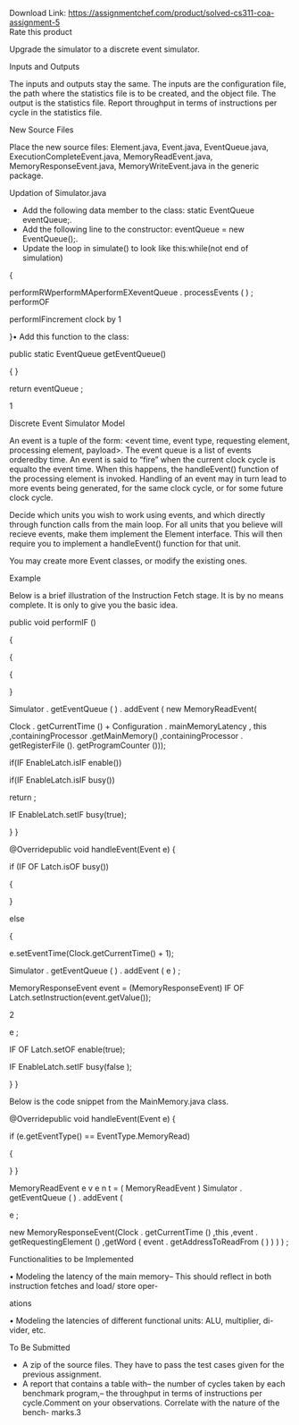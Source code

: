 Download Link: https://assignmentchef.com/product/solved-cs311-coa-assignment-5
<br>
<span class="kksr-muted">Rate this product</span>

Upgrade the simulator to a discrete event simulator.

Inputs and Outputs

The inputs and outputs stay the same. The inputs are the configuration file, the path where the statistics file is to be created, and the object file. The output is the statistics file. Report throughput in terms of instructions per cycle in the statistics file.

New Source Files

Place the new source files: Element.java, Event.java, EventQueue.java, ExecutionCompleteEvent.java, MemoryReadEvent.java, MemoryResponseEvent.java, MemoryWriteEvent.java in the generic package.

Updation of Simulator.java

<ul>

 <li>Add the following data member to the class: static EventQueue eventQueue;.</li>

 <li>Add the following line to the constructor: eventQueue = new EventQueue();.</li>

 <li>Update the loop in simulate() to look like this:while(not end of simulation)</li>

</ul>

{

performRWperformMAperformEXeventQueue . processEvents ( ) ; performOF

performIFincrement clock by 1

}• Add this function to the class:

public static EventQueue getEventQueue()

{ }

return eventQueue ;

1

Discrete Event Simulator Model

An event is a tuple of the form: &lt;event time, event type, requesting element, processing element, payload&gt;. The event queue is a list of events orderedby time. An event is said to “fire” when the current clock cycle is equalto the event time. When this happens, the handleEvent() function of the processing element is invoked. Handling of an event may in turn lead to more events being generated, for the same clock cycle, or for some future clock cycle.

Decide which units you wish to work using events, and which directly through function calls from the main loop. For all units that you believe will recieve events, make them implement the Element interface. This will then require you to implement a handleEvent() function for that unit.

You may create more Event classes, or modify the existing ones.

Example

Below is a brief illustration of the Instruction Fetch stage. It is by no means complete. It is only to give you the basic idea.

public void performIF ()

{

{

{

}

Simulator . getEventQueue ( ) . addEvent ( new MemoryReadEvent(

Clock . getCurrentTime () + Configuration . mainMemoryLatency , this ,containingProcessor .getMainMemory() ,containingProcessor . getRegisterFile (). getProgramCounter ()));

if(IF EnableLatch.isIF enable())

if(IF EnableLatch.isIF busy())

return ;

IF EnableLatch.setIF busy(true);

} }

@Overridepublic void handleEvent(Event e) {

if (IF OF Latch.isOF busy())

{

}

else

{

e.setEventTime(Clock.getCurrentTime() + 1);

Simulator . getEventQueue ( ) . addEvent ( e ) ;

MemoryResponseEvent event = (MemoryResponseEvent) IF OF Latch.setInstruction(event.getValue());

2

e ;

IF OF Latch.setOF enable(true);

IF EnableLatch.setIF busy(false );

} }

Below is the code snippet from the MainMemory.java class.

@Overridepublic void handleEvent(Event e) {

if (e.getEventType() == EventType.MemoryRead)

{

} }

MemoryReadEvent e v e n t = ( MemoryReadEvent ) Simulator . getEventQueue ( ) . addEvent (

e ;

new MemoryResponseEvent(Clock . getCurrentTime () ,this ,event . getRequestingElement () ,getWord ( event . getAddressToReadFrom ( ) ) ) ) ;

Functionalities to be Implemented

• Modeling the latency of the main memory– This should reflect in both instruction fetches and load/ store oper-

ations

• Modeling the latencies of different functional units: ALU, multiplier, di- vider, etc.

To Be Submitted

<ul>

 <li>A zip of the source files. They have to pass the test cases given for the previous assignment.</li>

 <li>A report that contains a table with– the number of cycles taken by each benchmark program,– the throughput in terms of instructions per cycle.Comment on your observations. Correlate with the nature of the bench- marks.3</li>